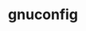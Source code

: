 ---
title: "gnuconfig"
layout: cache
categories: [package, develop-2023-05-18]
meta: {"versions": ["2022-09-17"], "compilers": ["gcc@=11.1.0", "gcc@=12.3.0", "gcc@=7.3.1"], "oss": ["amzn2", "ubuntu20.04"], "platforms": ["linux"], "targets": ["aarch64", "neoverse_n1", "ppc64le"], "stacks": ["aws-ahug-aarch64", "aws-isc-aarch64", "aws-pcluster-neoverse_n1", "aws-pcluster-neoverse_v1", "e4s-power", "radiuss-aws-aarch64", "root"], "num_specs": 4, "num_specs_by_stack": {"aws-ahug-aarch64": 2, "aws-pcluster-neoverse_v1": 2, "aws-isc-aarch64": 2, "radiuss-aws-aarch64": 2, "aws-pcluster-neoverse_n1": 2, "root": 4, "e4s-power": 1}}
spec_details: [{"hash": "4s7fw56msscyep5vnmuy7vapriwrhmke", "compiler": "gcc@=7.3.1", "versions": ["2022-09-17"], "os": "amzn2", "platform": "linux", "target": "aarch64", "variants": ["build_system=generic"], "stacks": ["aws-ahug-aarch64", "aws-pcluster-neoverse_v1", "aws-isc-aarch64", "radiuss-aws-aarch64", "aws-pcluster-neoverse_n1", "root"], "size": "-", "tarball": "https://binaries.spack.io/develop-2023-05-18/build_cache/linux-amzn2-aarch64/gcc-7.3.1/gnuconfig-2022-09-17/linux-amzn2-aarch64-gcc-7.3.1-gnuconfig-2022-09-17-4s7fw56msscyep5vnmuy7vapriwrhmke.spack"}, {"hash": "42tzojt5h44gf22bbuv7xt6wsohn6kbl", "compiler": "gcc@=12.3.0", "versions": ["2022-09-17"], "os": "amzn2", "platform": "linux", "target": "neoverse_n1", "variants": ["build_system=generic"], "stacks": ["root", "aws-pcluster-neoverse_n1", "aws-pcluster-neoverse_v1"], "size": "-", "tarball": "https://binaries.spack.io/develop-2023-05-18/build_cache/linux-amzn2-neoverse_n1/gcc-12.3.0/gnuconfig-2022-09-17/linux-amzn2-neoverse_n1-gcc-12.3.0-gnuconfig-2022-09-17-42tzojt5h44gf22bbuv7xt6wsohn6kbl.spack"}, {"hash": "vz633ocpxnzqz2pxndxww5g5wtdgiy7w", "compiler": "gcc@=7.3.1", "versions": ["2022-09-17"], "os": "amzn2", "platform": "linux", "target": "neoverse_n1", "variants": ["build_system=generic"], "stacks": ["aws-ahug-aarch64", "root", "aws-isc-aarch64", "radiuss-aws-aarch64"], "size": "-", "tarball": "https://binaries.spack.io/develop-2023-05-18/build_cache/linux-amzn2-neoverse_n1/gcc-7.3.1/gnuconfig-2022-09-17/linux-amzn2-neoverse_n1-gcc-7.3.1-gnuconfig-2022-09-17-vz633ocpxnzqz2pxndxww5g5wtdgiy7w.spack"}, {"hash": "nebvjbghcla26zbhafcagfgldslbffl5", "compiler": "gcc@=11.1.0", "versions": ["2022-09-17"], "os": "ubuntu20.04", "platform": "linux", "target": "ppc64le", "variants": ["build_system=generic"], "stacks": ["root", "e4s-power"], "size": "-", "tarball": "https://binaries.spack.io/develop-2023-05-18/build_cache/linux-ubuntu20.04-ppc64le/gcc-11.1.0/gnuconfig-2022-09-17/linux-ubuntu20.04-ppc64le-gcc-11.1.0-gnuconfig-2022-09-17-nebvjbghcla26zbhafcagfgldslbffl5.spack"}]
---
